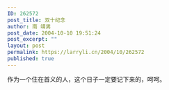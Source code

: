 ```yaml
---
ID: 262572
post_title: 双十纪念
author: 南 靖男
post_date: 2004-10-10 19:51:24
post_excerpt: ""
layout: post
permalink: https://larryli.cn/2004/10/262572
published: true
---
```

作为一个住在首义的人，这个日子一定要记下来的，呵呵。
